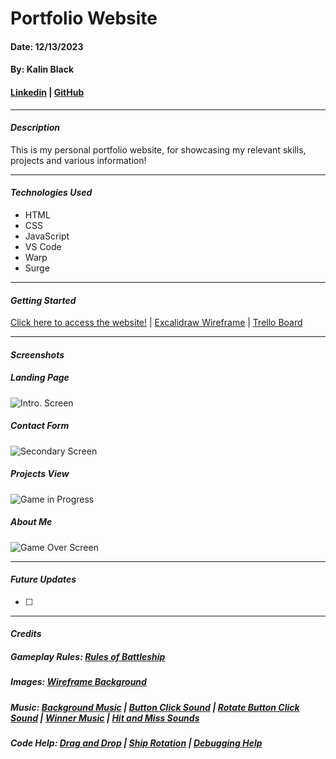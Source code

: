 # Portfolio Website
#### Date: 12/13/2023
#### By: Kalin Black 
#### [Linkedin](https://www.linkedin.com/in/kalin-black/) | [GitHub](https://github.com/kfblack)
***
#### **_Description_**
This is my personal portfolio website, for showcasing my relevant skills, projects and various information!
***
#### **_Technologies Used_**
- HTML
- CSS
- JavaScript
- VS Code
- Warp
- Surge
***
#### **_Getting Started_**
[Click here to access the website!](http://www.my-battleship-game.surge.sh) | [Excalidraw Wireframe](https://excalidraw.com/#json=BW8bqyMbvTDCvlW9cOwSf,dQISyJW9DRdwKYYZIDZWSQ) | [Trello Board](https://trello.com/b/PAR61byO/battleship-browser-game)
***
#### **_Screenshots_**

##### Landing Page 
![Intro. Screen](https://i.postimg.cc/GmC0NZS9/Start-Screen.png)

##### Contact Form
![Secondary Screen](https://i.postimg.cc/V652n15Z/Ship-Selection.png)

##### Projects View
![Game in Progress](https://i.postimg.cc/XYQ28hRR/Gameplay.png)

##### About Me 
![Game Over Screen](https://i.postimg.cc/5ydpyMzC/Winner-Screen.png)

***
#### **_Future Updates_**
- [ ] 
***
#### **_Credits_**

##### Gameplay Rules: [Rules of Battleship](https://www.hasbro.com/common/instruct/battleship.pdf)
##### Images: [Wireframe Background](https://warontherocks.com/wp-content/uploads/2020/12/6432150-1-1024x654.jpg) 
##### Music: [Background Music](https://mixkit.co/free-stock-music/tag/video-game/?page=2) | [Button Click Sound](https://mixkit.co/free-sound-effects/click/?page=2) | [Rotate Button Click Sound](https://mixkit.co/free-sound-effects/click/) | [Winner Music](https://mixkit.co/free-stock-music/tag/video-game/?page=2) | [Hit and Miss Sounds](https://mixkit.co/free-sound-effects/bomb/) 
##### Code Help: [Drag and Drop](https://www.youtube.com/watch?v=wBnHmV_LBpE&ab_channel=TheCodeCreative) | [Ship Rotation](https://www.youtube.com/watch?v=Ubh_k18sX4E&t=2650s&ab_channel=CodewithAniaKub%C3%B3w) | [Debugging Help](https://openai.com/blog/chatgpt)
